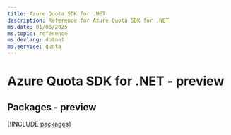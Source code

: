 ```yaml
---
title: Azure Quota SDK for .NET
description: Reference for Azure Quota SDK for .NET
ms.date: 01/06/2025
ms.topic: reference
ms.devlang: dotnet
ms.service: quota
---
```

# Azure Quota SDK for .NET - preview
## Packages - preview
[!INCLUDE [packages](quota-index.md)]